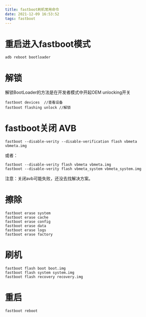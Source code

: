 ```yaml
---
title: fastboot刷机常用命令
date: 2021-12-09 16:53:52
tags: fastboot
---
```

# 重启进入fastboot模式
```shell
adb reboot bootloader
```

# 解锁
解锁BootLoader的方法是在开发者模式中开起OEM unlocking开关
```shell
fastboot devices  //查看设备
fastboot flashing unlock //解锁
```
# fastboot关闭 AVB
```shell
fastboot --disable-verity --disable-verification flash vbmeta vbmeta.img
```
或者：
```shell
fastboot --disable-verity flash vbmeta vbmeta.img
fastboot --disable-verity flash vbmeta_system vbmeta_system.img
```
注意：关闭avb可能失败，还没去找解决方案。

# 擦除
```shell
fastboot erase system
fastboot erase cache
fastboot erase config
fastboot erase data
fastboot erase logs
fastboot erase factory
```

# 刷机
```shell
fastboot flash boot boot.img
fastboot flash system system.img
fastboot flash recovery recovery.img
```

# 重启
```shell
fastboot reboot
```
